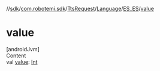 //[sdk](../../../../../index.md)/[com.robotemi.sdk](../../../index.md)/[TtsRequest](../../index.md)/[Language](../index.md)/[ES_ES](index.md)/[value](value.md)



# value  
[androidJvm]  
Content  
val [value](value.md): [Int](https://kotlinlang.org/api/latest/jvm/stdlib/kotlin/-int/index.html)  



